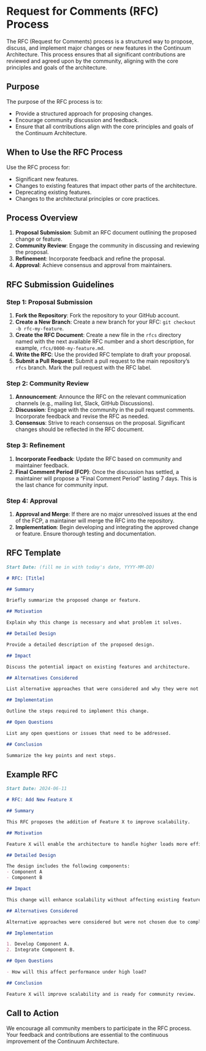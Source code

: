 # Request for Comments (RFC) Process

The RFC (Request for Comments) process is a structured way to propose, discuss, and implement major changes or new features in the Continuum Architecture. This process ensures that all significant contributions are reviewed and agreed upon by the community, aligning with the core principles and goals of the architecture.

## Purpose

The purpose of the RFC process is to:
- Provide a structured approach for proposing changes.
- Encourage community discussion and feedback.
- Ensure that all contributions align with the core principles and goals of the Continuum Architecture.

## When to Use the RFC Process

Use the RFC process for:
- Significant new features.
- Changes to existing features that impact other parts of the architecture.
- Deprecating existing features.
- Changes to the architectural principles or core practices.

## Process Overview

1. **Proposal Submission**: Submit an RFC document outlining the proposed change or feature.
2. **Community Review**: Engage the community in discussing and reviewing the proposal.
3. **Refinement**: Incorporate feedback and refine the proposal.
4. **Approval**: Achieve consensus and approval from maintainers.

## RFC Submission Guidelines

### Step 1: Proposal Submission

1. **Fork the Repository**: Fork the repository to your GitHub account.
2. **Create a New Branch**: Create a new branch for your RFC: `git checkout -b rfc-my-feature`.
3. **Create the RFC Document**: Create a new file in the `rfcs` directory named with the next available RFC number and a short description, for example, `rfcs/0000-my-feature.md`.
4. **Write the RFC**: Use the provided RFC template to draft your proposal.
5. **Submit a Pull Request**: Submit a pull request to the main repository’s `rfcs` branch. Mark the pull request with the RFC label.

### Step 2: Community Review

1. **Announcement**: Announce the RFC on the relevant communication channels (e.g., mailing list, Slack, GitHub Discussions).
2. **Discussion**: Engage with the community in the pull request comments. Incorporate feedback and revise the RFC as needed.
3. **Consensus**: Strive to reach consensus on the proposal. Significant changes should be reflected in the RFC document.

### Step 3: Refinement

1. **Incorporate Feedback**: Update the RFC based on community and maintainer feedback.
2. **Final Comment Period (FCP)**: Once the discussion has settled, a maintainer will propose a “Final Comment Period” lasting 7 days. This is the last chance for community input.

### Step 4: Approval

1. **Approval and Merge**: If there are no major unresolved issues at the end of the FCP, a maintainer will merge the RFC into the repository.
2. **Implementation**: Begin developing and integrating the approved change or feature. Ensure thorough testing and documentation.

## RFC Template

```markdown
Start Date: (fill me in with today's date, YYYY-MM-DD)

# RFC: [Title]

## Summary

Briefly summarize the proposed change or feature.

## Motivation

Explain why this change is necessary and what problem it solves.

## Detailed Design

Provide a detailed description of the proposed design.

## Impact

Discuss the potential impact on existing features and architecture.

## Alternatives Considered

List alternative approaches that were considered and why they were not chosen.

## Implementation

Outline the steps required to implement this change.

## Open Questions

List any open questions or issues that need to be addressed.

## Conclusion

Summarize the key points and next steps.
```

## Example RFC

```markdown
Start Date: 2024-06-11

# RFC: Add New Feature X

## Summary

This RFC proposes the addition of Feature X to improve scalability.

## Motivation

Feature X will enable the architecture to handle higher loads more efficiently.

## Detailed Design

The design includes the following components:
- Component A
- Component B

## Impact

This change will enhance scalability without affecting existing features.

## Alternatives Considered

Alternative approaches were considered but were not chosen due to complexity.

## Implementation

1. Develop Component A.
2. Integrate Component B.

## Open Questions

- How will this affect performance under high load?

## Conclusion

Feature X will improve scalability and is ready for community review.
```

## Call to Action

We encourage all community members to participate in the RFC process. 
Your feedback and contributions are essential to the continuous improvement of the Continuum Architecture.